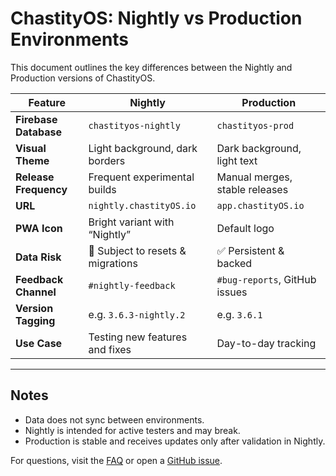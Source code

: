 # ChastityOS: Nightly vs Production Environments

This document outlines the key differences between the Nightly and Production versions of ChastityOS.

| Feature               | Nightly                           | Production                     |
| --------------------- | --------------------------------- | ------------------------------ |
| **Firebase Database** | `chastityos-nightly`              | `chastityos-prod`              |
| **Visual Theme**      | Light background, dark borders    | Dark background, light text    |
| **Release Frequency** | Frequent experimental builds      | Manual merges, stable releases |
| **URL**               | `nightly.chastityOS.io`           | `app.chastityOS.io`            |
| **PWA Icon**          | Bright variant with “Nightly”     | Default logo                   |
| **Data Risk**         | 🔄 Subject to resets & migrations | ✅ Persistent & backed         |
| **Feedback Channel**  | `#nightly-feedback`               | `#bug-reports`, GitHub issues  |
| **Version Tagging**   | e.g. `3.6.3-nightly.2`            | e.g. `3.6.1`                   |
| **Use Case**          | Testing new features and fixes    | Day-to-day tracking            |

---

## Notes

- Data does not sync between environments.
- Nightly is intended for active testers and may break.
- Production is stable and receives updates only after validation in Nightly.

For questions, visit the [FAQ](./faq.md) or open a [GitHub issue](https://github.com/thef4tdaddy/chastityOS/issues).
